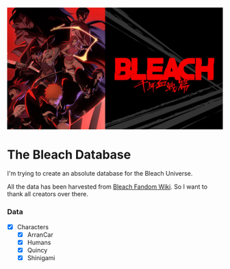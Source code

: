 ![Bleach Banner](banner.jpeg "Banner")

# The Bleach Database

I'm trying to create an absolute database for the Bleach Universe.

All the data has been harvested from [Bleach Fandom Wiki](https://bleach.fandom.com/wiki/Bleach_Wiki).
So I want to thank all creators over there.

### Data
- [x] Characters
	- [x] ArranCar
	- [x] Humans
	- [x] Quincy
	- [x] Shinigami